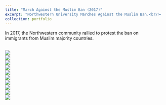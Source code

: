 ```yaml
---
title: "March Against the Muslim Ban (2017)"
excerpt: "Northwestern University Marches Against the Muslim Ban.<br/><img src='/images/G21.jpg'>"
collection: portfolio
---
```


In 2017, the Northwestern community rallied to protest the ban on immigrants from Muslim majority countries.

<br/><img src='/images/A2.jpg'>
<br/><img src='/images/B1.jpg'>
<br/><img src='/images/C4.jpg'>
<br/><img src='/images/D6.JPG'>
<br/><img src='/images/D7.jpg'>
<br/><img src='/images/E13.jpg'>
<br/><img src='/images/F20.jpg'>
<br/><img src='/images/G21.jpg'>
<br/><img src='/images/H22.jpg'>
<br/><img src='/images/I29.jpg'>

























